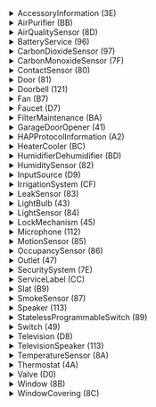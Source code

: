 <details><summary>AccessoryInformation (3E)</summary><br><table>
<tr><th>Characteristic</th><th>UUID</th><th>Format</th><th>Perms</th><th>Min</th><th>Max</th><th>Values</th></tr>
<tr><td>Identify *</td><td align="center">14</td><td align="center">bool</td><td align="center">PW</td><td align="center">0</td><td align="center">1</td><td></td></tr>
<tr><td>FirmwareRevision</td><td align="center">52</td><td align="center">string</td><td align="center">PR+EV</td><td align="center"></td><td align="center"></td><td></td></tr>
<tr><td>Manufacturer</td><td align="center">20</td><td align="center">string</td><td align="center">PR</td><td align="center"></td><td align="center"></td><td></td></tr>
<tr><td>Model</td><td align="center">21</td><td align="center">string</td><td align="center">PR</td><td align="center"></td><td align="center"></td><td></td></tr>
<tr><td>Name</td><td align="center">23</td><td align="center">string</td><td align="center">PR</td><td align="center"></td><td align="center"></td><td></td></tr>
<tr><td>SerialNumber</td><td align="center">30</td><td align="center">string</td><td align="center">PR</td><td align="center"></td><td align="center"></td><td></td></tr>
<tr><td>HardwareRevision</td><td align="center">53</td><td align="center">string</td><td align="center">PR</td><td align="center"></td><td align="center"></td><td></td></tr>
<tr><td>AccessoryFlags</td><td align="center">A6</td><td align="center">uint32</td><td align="center">PR+EV</td><td align="center">1</td><td align="center">1</td><td></td></tr>
</table><br></details>
<details><summary>AirPurifier (BB)</summary><br><table>
<tr><th>Characteristic</th><th>UUID</th><th>Format</th><th>Perms</th><th>Min</th><th>Max</th><th>Values</th></tr>
<tr><td>Active *</td><td align="center">B0</td><td align="center">uint8</td><td align="center">PW+PR+EV</td><td align="center">0</td><td align="center">1</td><td>INACTIVE (0)<br>ACTIVE (1)</td></tr>
<tr><td>CurrentAirPurifierState *</td><td align="center">A9</td><td align="center">uint8</td><td align="center">PR+EV</td><td align="center">0</td><td align="center">2</td><td>INACTIVE (0)<br>IDLE (1)<br>PURIFYING (2)</td></tr>
<tr><td>TargetAirPurifierState *</td><td align="center">A8</td><td align="center">uint8</td><td align="center">PW+PR+EV</td><td align="center">0</td><td align="center">1</td><td>MANUAL (0)<br>AUTO (1)</td></tr>
<tr><td>Name</td><td align="center">23</td><td align="center">string</td><td align="center">PR</td><td align="center"></td><td align="center"></td><td></td></tr>
<tr><td>RotationSpeed</td><td align="center">29</td><td align="center">float</td><td align="center">PR+PW+EV</td><td align="center">0</td><td align="center">100</td><td></td></tr>
<tr><td>SwingMode</td><td align="center">B6</td><td align="center">uint8</td><td align="center">PR+EV+PW</td><td align="center">0</td><td align="center">1</td><td>SWING_DISABLED (0)<br>SWING_ENABLED (1)</td></tr>
<tr><td>LockPhysicalControls</td><td align="center">A7</td><td align="center">uint8</td><td align="center">PW+PR+EV</td><td align="center">0</td><td align="center">1</td><td>CONTROL_LOCK_DISABLED (0)<br>CONTROL_LOCK_ENABLED (1)</td></tr>
</table><br></details>
<details><summary>AirQualitySensor (8D)</summary><br><table>
<tr><th>Characteristic</th><th>UUID</th><th>Format</th><th>Perms</th><th>Min</th><th>Max</th><th>Values</th></tr>
<tr><td>AirQuality *</td><td align="center">95</td><td align="center">uint8</td><td align="center">PR+EV</td><td align="center">0</td><td align="center">5</td><td>UNKNOWN (0)<br>EXCELLENT (1)<br>GOOD (2)<br>FAIR (3)<br>INFERIOR (4)<br>POOR (5)</td></tr>
<tr><td>Name</td><td align="center">23</td><td align="center">string</td><td align="center">PR</td><td align="center"></td><td align="center"></td><td></td></tr>
<tr><td>OzoneDensity</td><td align="center">C3</td><td align="center">float</td><td align="center">PR+EV</td><td align="center">0</td><td align="center">1000</td><td></td></tr>
<tr><td>NitrogenDioxideDensity</td><td align="center">C4</td><td align="center">float</td><td align="center">PR+EV</td><td align="center">0</td><td align="center">1000</td><td></td></tr>
<tr><td>SulphurDioxideDensity</td><td align="center">C5</td><td align="center">float</td><td align="center">PR+EV</td><td align="center">0</td><td align="center">1000</td><td></td></tr>
<tr><td>PM25Density</td><td align="center">C6</td><td align="center">float</td><td align="center">PR+EV</td><td align="center">0</td><td align="center">1000</td><td></td></tr>
<tr><td>PM10Density</td><td align="center">C7</td><td align="center">float</td><td align="center">PR+EV</td><td align="center">0</td><td align="center">1000</td><td></td></tr>
<tr><td>VOCDensity</td><td align="center">C8</td><td align="center">float</td><td align="center">PR+EV</td><td align="center">0</td><td align="center">1000</td><td></td></tr>
<tr><td>StatusActive</td><td align="center">75</td><td align="center">bool</td><td align="center">PR+EV</td><td align="center">0</td><td align="center">1</td><td></td></tr>
<tr><td>StatusFault</td><td align="center">77</td><td align="center">uint8</td><td align="center">PR+EV</td><td align="center">0</td><td align="center">1</td><td>NO_FAULT (0)<br>FAULT (1)</td></tr>
<tr><td>StatusTampered</td><td align="center">7A</td><td align="center">uint8</td><td align="center">PR+EV</td><td align="center">0</td><td align="center">1</td><td>NOT_TAMPERED (0)<br>TAMPERED (1)</td></tr>
<tr><td>StatusLowBattery</td><td align="center">79</td><td align="center">uint8</td><td align="center">PR+EV</td><td align="center">0</td><td align="center">1</td><td>NOT_LOW_BATTERY (0)<br>LOW_BATTERY (1)</td></tr>
</table><br></details>
<details><summary>BatteryService (96)</summary><br><table>
<tr><th>Characteristic</th><th>UUID</th><th>Format</th><th>Perms</th><th>Min</th><th>Max</th><th>Values</th></tr>
<tr><td>BatteryLevel *</td><td align="center">68</td><td align="center">uint8</td><td align="center">PR+EV</td><td align="center">0</td><td align="center">100</td><td></td></tr>
<tr><td>ChargingState *</td><td align="center">8F</td><td align="center">uint8</td><td align="center">PR+EV</td><td align="center">0</td><td align="center">2</td><td>NOT_CHARGING (0)<br>CHARGING (1)<br>NOT_CHARGEABLE (2)</td></tr>
<tr><td>StatusLowBattery *</td><td align="center">79</td><td align="center">uint8</td><td align="center">PR+EV</td><td align="center">0</td><td align="center">1</td><td>NOT_LOW_BATTERY (0)<br>LOW_BATTERY (1)</td></tr>
<tr><td>Name</td><td align="center">23</td><td align="center">string</td><td align="center">PR</td><td align="center"></td><td align="center"></td><td></td></tr>
</table><br></details>
<details><summary>CarbonDioxideSensor (97)</summary><br><table>
<tr><th>Characteristic</th><th>UUID</th><th>Format</th><th>Perms</th><th>Min</th><th>Max</th><th>Values</th></tr>
<tr><td>CarbonDioxideDetected *</td><td align="center">92</td><td align="center">uint8</td><td align="center">PR+EV</td><td align="center">0</td><td align="center">1</td><td>NORMAL (0)<br>ABNORMAL (1)</td></tr>
<tr><td>Name</td><td align="center">23</td><td align="center">string</td><td align="center">PR</td><td align="center"></td><td align="center"></td><td></td></tr>
<tr><td>StatusActive</td><td align="center">75</td><td align="center">bool</td><td align="center">PR+EV</td><td align="center">0</td><td align="center">1</td><td></td></tr>
<tr><td>StatusFault</td><td align="center">77</td><td align="center">uint8</td><td align="center">PR+EV</td><td align="center">0</td><td align="center">1</td><td>NO_FAULT (0)<br>FAULT (1)</td></tr>
<tr><td>StatusTampered</td><td align="center">7A</td><td align="center">uint8</td><td align="center">PR+EV</td><td align="center">0</td><td align="center">1</td><td>NOT_TAMPERED (0)<br>TAMPERED (1)</td></tr>
<tr><td>StatusLowBattery</td><td align="center">79</td><td align="center">uint8</td><td align="center">PR+EV</td><td align="center">0</td><td align="center">1</td><td>NOT_LOW_BATTERY (0)<br>LOW_BATTERY (1)</td></tr>
<tr><td>CarbonDioxideLevel</td><td align="center">93</td><td align="center">float</td><td align="center">PR+EV</td><td align="center">0</td><td align="center">100000</td><td></td></tr>
<tr><td>CarbonDioxidePeakLevel</td><td align="center">94</td><td align="center">float</td><td align="center">PR+EV</td><td align="center">0</td><td align="center">100000</td><td></td></tr>
</table><br></details>
<details><summary>CarbonMonoxideSensor (7F)</summary><br><table>
<tr><th>Characteristic</th><th>UUID</th><th>Format</th><th>Perms</th><th>Min</th><th>Max</th><th>Values</th></tr>
<tr><td>CarbonMonoxideDetected *</td><td align="center">69</td><td align="center">uint8</td><td align="center">PR+EV</td><td align="center">0</td><td align="center">1</td><td>NORMAL (0)<br>ABNORMAL (1)</td></tr>
<tr><td>Name</td><td align="center">23</td><td align="center">string</td><td align="center">PR</td><td align="center"></td><td align="center"></td><td></td></tr>
<tr><td>StatusActive</td><td align="center">75</td><td align="center">bool</td><td align="center">PR+EV</td><td align="center">0</td><td align="center">1</td><td></td></tr>
<tr><td>StatusFault</td><td align="center">77</td><td align="center">uint8</td><td align="center">PR+EV</td><td align="center">0</td><td align="center">1</td><td>NO_FAULT (0)<br>FAULT (1)</td></tr>
<tr><td>StatusTampered</td><td align="center">7A</td><td align="center">uint8</td><td align="center">PR+EV</td><td align="center">0</td><td align="center">1</td><td>NOT_TAMPERED (0)<br>TAMPERED (1)</td></tr>
<tr><td>StatusLowBattery</td><td align="center">79</td><td align="center">uint8</td><td align="center">PR+EV</td><td align="center">0</td><td align="center">1</td><td>NOT_LOW_BATTERY (0)<br>LOW_BATTERY (1)</td></tr>
<tr><td>CarbonMonoxideLevel</td><td align="center">90</td><td align="center">float</td><td align="center">PR+EV</td><td align="center">0</td><td align="center">100</td><td></td></tr>
<tr><td>CarbonMonoxidePeakLevel</td><td align="center">91</td><td align="center">float</td><td align="center">PR+EV</td><td align="center">0</td><td align="center">100</td><td></td></tr>
</table><br></details>
<details><summary>ContactSensor (80)</summary><br><table>
<tr><th>Characteristic</th><th>UUID</th><th>Format</th><th>Perms</th><th>Min</th><th>Max</th><th>Values</th></tr>
<tr><td>ContactSensorState *</td><td align="center">6A</td><td align="center">uint8</td><td align="center">PR+EV</td><td align="center">0</td><td align="center">1</td><td>DETECTED (0)<br>NOT_DETECTED (1)</td></tr>
<tr><td>Name</td><td align="center">23</td><td align="center">string</td><td align="center">PR</td><td align="center"></td><td align="center"></td><td></td></tr>
<tr><td>StatusActive</td><td align="center">75</td><td align="center">bool</td><td align="center">PR+EV</td><td align="center">0</td><td align="center">1</td><td></td></tr>
<tr><td>StatusFault</td><td align="center">77</td><td align="center">uint8</td><td align="center">PR+EV</td><td align="center">0</td><td align="center">1</td><td>NO_FAULT (0)<br>FAULT (1)</td></tr>
<tr><td>StatusTampered</td><td align="center">7A</td><td align="center">uint8</td><td align="center">PR+EV</td><td align="center">0</td><td align="center">1</td><td>NOT_TAMPERED (0)<br>TAMPERED (1)</td></tr>
<tr><td>StatusLowBattery</td><td align="center">79</td><td align="center">uint8</td><td align="center">PR+EV</td><td align="center">0</td><td align="center">1</td><td>NOT_LOW_BATTERY (0)<br>LOW_BATTERY (1)</td></tr>
</table><br></details>
<details><summary>Door (81)</summary><br><table>
<tr><th>Characteristic</th><th>UUID</th><th>Format</th><th>Perms</th><th>Min</th><th>Max</th><th>Values</th></tr>
<tr><td>CurrentPosition *</td><td align="center">6D</td><td align="center">uint8</td><td align="center">PR+EV</td><td align="center">0</td><td align="center">100</td><td></td></tr>
<tr><td>TargetPosition *</td><td align="center">7C</td><td align="center">uint8</td><td align="center">PW+PR+EV</td><td align="center">0</td><td align="center">100</td><td></td></tr>
<tr><td>PositionState *</td><td align="center">72</td><td align="center">uint8</td><td align="center">PR+EV</td><td align="center">0</td><td align="center">2</td><td>GOING_TO_MINIMUM (0)<br>GOING_TO_MAXIMUM (1)<br>STOPPED (2)</td></tr>
<tr><td>Name</td><td align="center">23</td><td align="center">string</td><td align="center">PR</td><td align="center"></td><td align="center"></td><td></td></tr>
<tr><td>HoldPosition</td><td align="center">6F</td><td align="center">bool</td><td align="center">PW</td><td align="center">0</td><td align="center">1</td><td></td></tr>
<tr><td>ObstructionDetected</td><td align="center">24</td><td align="center">bool</td><td align="center">PR+EV</td><td align="center">0</td><td align="center">1</td><td></td></tr>
</table><br></details>
<details><summary>Doorbell (121)</summary><br><table>
<tr><th>Characteristic</th><th>UUID</th><th>Format</th><th>Perms</th><th>Min</th><th>Max</th><th>Values</th></tr>
<tr><td>ProgrammableSwitchEvent *</td><td align="center">73</td><td align="center">uint8</td><td align="center">PR+EV+NV</td><td align="center">0</td><td align="center">2</td><td>SINGLE_PRESS (0)<br>DOUBLE_PRESS (1)<br>LONG_PRESS (2)</td></tr>
<tr><td>Name</td><td align="center">23</td><td align="center">string</td><td align="center">PR</td><td align="center"></td><td align="center"></td><td></td></tr>
<tr><td>Volume</td><td align="center">119</td><td align="center">uint8</td><td align="center">PW+PR+EV</td><td align="center">0</td><td align="center">100</td><td></td></tr>
<tr><td>Brightness</td><td align="center">8</td><td align="center">int</td><td align="center">PR+PW+EV</td><td align="center">0</td><td align="center">100</td><td></td></tr>
</table><br></details>
<details><summary>Fan (B7)</summary><br><table>
<tr><th>Characteristic</th><th>UUID</th><th>Format</th><th>Perms</th><th>Min</th><th>Max</th><th>Values</th></tr>
<tr><td>Active *</td><td align="center">B0</td><td align="center">uint8</td><td align="center">PW+PR+EV</td><td align="center">0</td><td align="center">1</td><td>INACTIVE (0)<br>ACTIVE (1)</td></tr>
<tr><td>Name</td><td align="center">23</td><td align="center">string</td><td align="center">PR</td><td align="center"></td><td align="center"></td><td></td></tr>
<tr><td>CurrentFanState</td><td align="center">AF</td><td align="center">uint8</td><td align="center">PR+EV</td><td align="center">0</td><td align="center">2</td><td>INACTIVE (0)<br>IDLE (1)<br>BLOWING (2)</td></tr>
<tr><td>TargetFanState</td><td align="center">BF</td><td align="center">uint8</td><td align="center">PW+PR+EV</td><td align="center">0</td><td align="center">1</td><td>MANUAL (0)<br>AUTO (1)</td></tr>
<tr><td>RotationDirection</td><td align="center">28</td><td align="center">int</td><td align="center">PR+PW+EV</td><td align="center">0</td><td align="center">1</td><td>CLOCKWISE (0)<br>COUNTERCLOCKWISE (1)</td></tr>
<tr><td>RotationSpeed</td><td align="center">29</td><td align="center">float</td><td align="center">PR+PW+EV</td><td align="center">0</td><td align="center">100</td><td></td></tr>
<tr><td>SwingMode</td><td align="center">B6</td><td align="center">uint8</td><td align="center">PR+EV+PW</td><td align="center">0</td><td align="center">1</td><td>SWING_DISABLED (0)<br>SWING_ENABLED (1)</td></tr>
<tr><td>LockPhysicalControls</td><td align="center">A7</td><td align="center">uint8</td><td align="center">PW+PR+EV</td><td align="center">0</td><td align="center">1</td><td>CONTROL_LOCK_DISABLED (0)<br>CONTROL_LOCK_ENABLED (1)</td></tr>
</table><br></details>
<details><summary>Faucet (D7)</summary><br><table>
<tr><th>Characteristic</th><th>UUID</th><th>Format</th><th>Perms</th><th>Min</th><th>Max</th><th>Values</th></tr>
<tr><td>Active *</td><td align="center">B0</td><td align="center">uint8</td><td align="center">PW+PR+EV</td><td align="center">0</td><td align="center">1</td><td>INACTIVE (0)<br>ACTIVE (1)</td></tr>
<tr><td>StatusFault</td><td align="center">77</td><td align="center">uint8</td><td align="center">PR+EV</td><td align="center">0</td><td align="center">1</td><td>NO_FAULT (0)<br>FAULT (1)</td></tr>
<tr><td>Name</td><td align="center">23</td><td align="center">string</td><td align="center">PR</td><td align="center"></td><td align="center"></td><td></td></tr>
</table><br></details>
<details><summary>FilterMaintenance (BA)</summary><br><table>
<tr><th>Characteristic</th><th>UUID</th><th>Format</th><th>Perms</th><th>Min</th><th>Max</th><th>Values</th></tr>
<tr><td>FilterChangeIndication *</td><td align="center">AC</td><td align="center">uint8</td><td align="center">PR+EV</td><td align="center">0</td><td align="center">1</td><td>NO_CHANGE_NEEDED (0)<br>CHANGE_NEEDED (1)</td></tr>
<tr><td>Name</td><td align="center">23</td><td align="center">string</td><td align="center">PR</td><td align="center"></td><td align="center"></td><td></td></tr>
<tr><td>FilterLifeLevel</td><td align="center">AB</td><td align="center">float</td><td align="center">PR+EV</td><td align="center">0</td><td align="center">100</td><td></td></tr>
<tr><td>ResetFilterIndication</td><td align="center">AD</td><td align="center">uint8</td><td align="center">PW</td><td align="center">1</td><td align="center">1</td><td></td></tr>
</table><br></details>
<details><summary>GarageDoorOpener (41)</summary><br><table>
<tr><th>Characteristic</th><th>UUID</th><th>Format</th><th>Perms</th><th>Min</th><th>Max</th><th>Values</th></tr>
<tr><td>CurrentDoorState *</td><td align="center">E</td><td align="center">uint8</td><td align="center">PR+EV</td><td align="center">0</td><td align="center">4</td><td>OPEN (0)<br>CLOSED (1)<br>OPENING (2)<br>CLOSING (3)<br>STOPPED (4)</td></tr>
<tr><td>TargetDoorState *</td><td align="center">32</td><td align="center">uint8</td><td align="center">PW+PR+EV</td><td align="center">0</td><td align="center">1</td><td>OPEN (0)<br>CLOSED (1)</td></tr>
<tr><td>ObstructionDetected *</td><td align="center">24</td><td align="center">bool</td><td align="center">PR+EV</td><td align="center">0</td><td align="center">1</td><td></td></tr>
<tr><td>LockCurrentState</td><td align="center">1D</td><td align="center">uint8</td><td align="center">PR+EV</td><td align="center">0</td><td align="center">3</td><td>UNLOCKED (0)<br>LOCKED (1)<br>JAMMED (2)<br>UNKNOWN (3)</td></tr>
<tr><td>LockTargetState</td><td align="center">1E</td><td align="center">uint8</td><td align="center">PW+PR+EV</td><td align="center">0</td><td align="center">1</td><td>UNLOCK (0)<br>LOCK (1)</td></tr>
<tr><td>Name</td><td align="center">23</td><td align="center">string</td><td align="center">PR</td><td align="center"></td><td align="center"></td><td></td></tr>
</table><br></details>
<details><summary>HAPProtocolInformation (A2)</summary><br><table>
<tr><th>Characteristic</th><th>UUID</th><th>Format</th><th>Perms</th><th>Min</th><th>Max</th><th>Values</th></tr>
<tr><td>Version *</td><td align="center">37</td><td align="center">string</td><td align="center">PR</td><td align="center"></td><td align="center"></td><td></td></tr>
</table><br></details>
<details><summary>HeaterCooler (BC)</summary><br><table>
<tr><th>Characteristic</th><th>UUID</th><th>Format</th><th>Perms</th><th>Min</th><th>Max</th><th>Values</th></tr>
<tr><td>Active *</td><td align="center">B0</td><td align="center">uint8</td><td align="center">PW+PR+EV</td><td align="center">0</td><td align="center">1</td><td>INACTIVE (0)<br>ACTIVE (1)</td></tr>
<tr><td>CurrentTemperature *</td><td align="center">11</td><td align="center">float</td><td align="center">PR+EV</td><td align="center">0</td><td align="center">100</td><td></td></tr>
<tr><td>CurrentHeaterCoolerState *</td><td align="center">B1</td><td align="center">uint8</td><td align="center">PR+EV</td><td align="center">0</td><td align="center">3</td><td>INACTIVE (0)<br>IDLE (1)<br>HEATING (2)<br>COOLING (3)</td></tr>
<tr><td>TargetHeaterCoolerState *</td><td align="center">B2</td><td align="center">uint8</td><td align="center">PW+PR+EV</td><td align="center">0</td><td align="center">2</td><td>AUTO (0)<br>HEAT (1)<br>COOL (2)</td></tr>
<tr><td>Name</td><td align="center">23</td><td align="center">string</td><td align="center">PR</td><td align="center"></td><td align="center"></td><td></td></tr>
<tr><td>RotationSpeed</td><td align="center">29</td><td align="center">float</td><td align="center">PR+PW+EV</td><td align="center">0</td><td align="center">100</td><td></td></tr>
<tr><td>TemperatureDisplayUnits</td><td align="center">36</td><td align="center">uint8</td><td align="center">PW+PR+EV</td><td align="center">0</td><td align="center">1</td><td>CELSIUS (0)<br>FAHRENHEIT (1)</td></tr>
<tr><td>SwingMode</td><td align="center">B6</td><td align="center">uint8</td><td align="center">PR+EV+PW</td><td align="center">0</td><td align="center">1</td><td>SWING_DISABLED (0)<br>SWING_ENABLED (1)</td></tr>
<tr><td>CoolingThresholdTemperature</td><td align="center">D</td><td align="center">float</td><td align="center">PR+PW+EV</td><td align="center">10</td><td align="center">35</td><td></td></tr>
<tr><td>HeatingThresholdTemperature</td><td align="center">12</td><td align="center">float</td><td align="center">PR+PW+EV</td><td align="center">0</td><td align="center">25</td><td></td></tr>
<tr><td>LockPhysicalControls</td><td align="center">A7</td><td align="center">uint8</td><td align="center">PW+PR+EV</td><td align="center">0</td><td align="center">1</td><td>CONTROL_LOCK_DISABLED (0)<br>CONTROL_LOCK_ENABLED (1)</td></tr>
</table><br></details>
<details><summary>HumidifierDehumidifier (BD)</summary><br><table>
<tr><th>Characteristic</th><th>UUID</th><th>Format</th><th>Perms</th><th>Min</th><th>Max</th><th>Values</th></tr>
<tr><td>Active *</td><td align="center">B0</td><td align="center">uint8</td><td align="center">PW+PR+EV</td><td align="center">0</td><td align="center">1</td><td>INACTIVE (0)<br>ACTIVE (1)</td></tr>
<tr><td>CurrentRelativeHumidity *</td><td align="center">10</td><td align="center">float</td><td align="center">PR+EV</td><td align="center">0</td><td align="center">100</td><td></td></tr>
<tr><td>CurrentHumidifierDehumidifierState *</td><td align="center">B3</td><td align="center">uint8</td><td align="center">PR+EV</td><td align="center">0</td><td align="center">3</td><td>INACTIVE (0)<br>IDLE (1)<br>HUMIDIFYING (2)<br>DEHUMIDIFYING (3)</td></tr>
<tr><td>TargetHumidifierDehumidifierState *</td><td align="center">B4</td><td align="center">uint8</td><td align="center">PW+PR+EV</td><td align="center">0</td><td align="center">2</td><td>AUTO (0)<br>HUMIDIFY (1)<br>DEHUMIDIFY (2)</td></tr>
<tr><td>Name</td><td align="center">23</td><td align="center">string</td><td align="center">PR</td><td align="center"></td><td align="center"></td><td></td></tr>
<tr><td>RelativeHumidityDehumidifierThreshold</td><td align="center">C9</td><td align="center">float</td><td align="center">PR+PW+EV</td><td align="center">0</td><td align="center">100</td><td></td></tr>
<tr><td>RelativeHumidityHumidifierThreshold</td><td align="center">CA</td><td align="center">float</td><td align="center">PR+PW+EV</td><td align="center">0</td><td align="center">100</td><td></td></tr>
<tr><td>RotationSpeed</td><td align="center">29</td><td align="center">float</td><td align="center">PR+PW+EV</td><td align="center">0</td><td align="center">100</td><td></td></tr>
<tr><td>SwingMode</td><td align="center">B6</td><td align="center">uint8</td><td align="center">PR+EV+PW</td><td align="center">0</td><td align="center">1</td><td>SWING_DISABLED (0)<br>SWING_ENABLED (1)</td></tr>
<tr><td>WaterLevel</td><td align="center">B5</td><td align="center">float</td><td align="center">PR+EV</td><td align="center">0</td><td align="center">100</td><td></td></tr>
<tr><td>LockPhysicalControls</td><td align="center">A7</td><td align="center">uint8</td><td align="center">PW+PR+EV</td><td align="center">0</td><td align="center">1</td><td>CONTROL_LOCK_DISABLED (0)<br>CONTROL_LOCK_ENABLED (1)</td></tr>
</table><br></details>
<details><summary>HumiditySensor (82)</summary><br><table>
<tr><th>Characteristic</th><th>UUID</th><th>Format</th><th>Perms</th><th>Min</th><th>Max</th><th>Values</th></tr>
<tr><td>CurrentRelativeHumidity *</td><td align="center">10</td><td align="center">float</td><td align="center">PR+EV</td><td align="center">0</td><td align="center">100</td><td></td></tr>
<tr><td>Name</td><td align="center">23</td><td align="center">string</td><td align="center">PR</td><td align="center"></td><td align="center"></td><td></td></tr>
<tr><td>StatusActive</td><td align="center">75</td><td align="center">bool</td><td align="center">PR+EV</td><td align="center">0</td><td align="center">1</td><td></td></tr>
<tr><td>StatusFault</td><td align="center">77</td><td align="center">uint8</td><td align="center">PR+EV</td><td align="center">0</td><td align="center">1</td><td>NO_FAULT (0)<br>FAULT (1)</td></tr>
<tr><td>StatusTampered</td><td align="center">7A</td><td align="center">uint8</td><td align="center">PR+EV</td><td align="center">0</td><td align="center">1</td><td>NOT_TAMPERED (0)<br>TAMPERED (1)</td></tr>
<tr><td>StatusLowBattery</td><td align="center">79</td><td align="center">uint8</td><td align="center">PR+EV</td><td align="center">0</td><td align="center">1</td><td>NOT_LOW_BATTERY (0)<br>LOW_BATTERY (1)</td></tr>
</table><br></details>
<details><summary>InputSource (D9)</summary><br><table>
<tr><th>Characteristic</th><th>UUID</th><th>Format</th><th>Perms</th><th>Min</th><th>Max</th><th>Values</th></tr>
<tr><td>ConfiguredName</td><td align="center">E3</td><td align="center">string</td><td align="center">PW+PR+EV</td><td align="center"></td><td align="center"></td><td></td></tr>
<tr><td>IsConfigured</td><td align="center">D6</td><td align="center">uint8</td><td align="center">PR+EV</td><td align="center">0</td><td align="center">1</td><td>NOT_CONFIGURED (0)<br>CONFIGURED (1)</td></tr>
<tr><td>Identifier *</td><td align="center">E6</td><td align="center">uint32</td><td align="center">PR</td><td align="center">0</td><td align="center">255</td><td></td></tr>
<tr><td>CurrentVisibilityState</td><td align="center">135</td><td align="center">uint8</td><td align="center">PR+EV</td><td align="center">0</td><td align="center">1</td><td></td></tr>
<tr><td>TargetVisibilityState</td><td align="center">134</td><td align="center">uint8</td><td align="center">PW+PR+EV</td><td align="center">0</td><td align="center">1</td><td></td></tr>
</table><br></details>
<details><summary>IrrigationSystem (CF)</summary><br><table>
<tr><th>Characteristic</th><th>UUID</th><th>Format</th><th>Perms</th><th>Min</th><th>Max</th><th>Values</th></tr>
<tr><td>Active *</td><td align="center">B0</td><td align="center">uint8</td><td align="center">PW+PR+EV</td><td align="center">0</td><td align="center">1</td><td>INACTIVE (0)<br>ACTIVE (1)</td></tr>
<tr><td>ProgramMode *</td><td align="center">D1</td><td align="center">uint8</td><td align="center">PR+EV</td><td align="center">0</td><td align="center">2</td><td>NONE (0)<br>SCHEDULED (1)<br>SCHEDULE_OVERRIDEN (2)</td></tr>
<tr><td>InUse *</td><td align="center">D2</td><td align="center">uint8</td><td align="center">PR+EV</td><td align="center">0</td><td align="center">1</td><td>NOT_IN_USE (0)<br>IN_USE (1)</td></tr>
<tr><td>RemainingDuration</td><td align="center">D4</td><td align="center">uint32</td><td align="center">PR+EV</td><td align="center">0</td><td align="center">3600</td><td></td></tr>
<tr><td>StatusFault</td><td align="center">77</td><td align="center">uint8</td><td align="center">PR+EV</td><td align="center">0</td><td align="center">1</td><td>NO_FAULT (0)<br>FAULT (1)</td></tr>
</table><br></details>
<details><summary>LeakSensor (83)</summary><br><table>
<tr><th>Characteristic</th><th>UUID</th><th>Format</th><th>Perms</th><th>Min</th><th>Max</th><th>Values</th></tr>
<tr><td>LeakDetected *</td><td align="center">70</td><td align="center">uint8</td><td align="center">PR+EV</td><td align="center">0</td><td align="center">1</td><td>NOT_DETECTED (0)<br>DETECTED (1)</td></tr>
<tr><td>Name</td><td align="center">23</td><td align="center">string</td><td align="center">PR</td><td align="center"></td><td align="center"></td><td></td></tr>
<tr><td>StatusActive</td><td align="center">75</td><td align="center">bool</td><td align="center">PR+EV</td><td align="center">0</td><td align="center">1</td><td></td></tr>
<tr><td>StatusFault</td><td align="center">77</td><td align="center">uint8</td><td align="center">PR+EV</td><td align="center">0</td><td align="center">1</td><td>NO_FAULT (0)<br>FAULT (1)</td></tr>
<tr><td>StatusTampered</td><td align="center">7A</td><td align="center">uint8</td><td align="center">PR+EV</td><td align="center">0</td><td align="center">1</td><td>NOT_TAMPERED (0)<br>TAMPERED (1)</td></tr>
<tr><td>StatusLowBattery</td><td align="center">79</td><td align="center">uint8</td><td align="center">PR+EV</td><td align="center">0</td><td align="center">1</td><td>NOT_LOW_BATTERY (0)<br>LOW_BATTERY (1)</td></tr>
</table><br></details>
<details><summary>LightBulb (43)</summary><br><table>
<tr><th>Characteristic</th><th>UUID</th><th>Format</th><th>Perms</th><th>Min</th><th>Max</th><th>Values</th></tr>
<tr><td>On *</td><td align="center">25</td><td align="center">bool</td><td align="center">PR+PW+EV</td><td align="center">0</td><td align="center">1</td><td></td></tr>
<tr><td>Brightness</td><td align="center">8</td><td align="center">int</td><td align="center">PR+PW+EV</td><td align="center">0</td><td align="center">100</td><td></td></tr>
<tr><td>Hue</td><td align="center">13</td><td align="center">float</td><td align="center">PR+PW+EV</td><td align="center">0</td><td align="center">360</td><td></td></tr>
<tr><td>Name</td><td align="center">23</td><td align="center">string</td><td align="center">PR</td><td align="center"></td><td align="center"></td><td></td></tr>
<tr><td>Saturation</td><td align="center">2F</td><td align="center">float</td><td align="center">PR+PW+EV</td><td align="center">0</td><td align="center">100</td><td></td></tr>
<tr><td>ColorTemperature</td><td align="center">CE</td><td align="center">uint32</td><td align="center">PR+PW+EV</td><td align="center">140</td><td align="center">500</td><td></td></tr>
</table><br></details>
<details><summary>LightSensor (84)</summary><br><table>
<tr><th>Characteristic</th><th>UUID</th><th>Format</th><th>Perms</th><th>Min</th><th>Max</th><th>Values</th></tr>
<tr><td>CurrentAmbientLightLevel *</td><td align="center">6B</td><td align="center">float</td><td align="center">PR+EV</td><td align="center">0.0001</td><td align="center">100000</td><td></td></tr>
<tr><td>Name</td><td align="center">23</td><td align="center">string</td><td align="center">PR</td><td align="center"></td><td align="center"></td><td></td></tr>
<tr><td>StatusActive</td><td align="center">75</td><td align="center">bool</td><td align="center">PR+EV</td><td align="center">0</td><td align="center">1</td><td></td></tr>
<tr><td>StatusFault</td><td align="center">77</td><td align="center">uint8</td><td align="center">PR+EV</td><td align="center">0</td><td align="center">1</td><td>NO_FAULT (0)<br>FAULT (1)</td></tr>
<tr><td>StatusTampered</td><td align="center">7A</td><td align="center">uint8</td><td align="center">PR+EV</td><td align="center">0</td><td align="center">1</td><td>NOT_TAMPERED (0)<br>TAMPERED (1)</td></tr>
<tr><td>StatusLowBattery</td><td align="center">79</td><td align="center">uint8</td><td align="center">PR+EV</td><td align="center">0</td><td align="center">1</td><td>NOT_LOW_BATTERY (0)<br>LOW_BATTERY (1)</td></tr>
</table><br></details>
<details><summary>LockMechanism (45)</summary><br><table>
<tr><th>Characteristic</th><th>UUID</th><th>Format</th><th>Perms</th><th>Min</th><th>Max</th><th>Values</th></tr>
<tr><td>LockCurrentState *</td><td align="center">1D</td><td align="center">uint8</td><td align="center">PR+EV</td><td align="center">0</td><td align="center">3</td><td>UNLOCKED (0)<br>LOCKED (1)<br>JAMMED (2)<br>UNKNOWN (3)</td></tr>
<tr><td>LockTargetState *</td><td align="center">1E</td><td align="center">uint8</td><td align="center">PW+PR+EV</td><td align="center">0</td><td align="center">1</td><td>UNLOCK (0)<br>LOCK (1)</td></tr>
<tr><td>Name</td><td align="center">23</td><td align="center">string</td><td align="center">PR</td><td align="center"></td><td align="center"></td><td></td></tr>
</table><br></details>
<details><summary>Microphone (112)</summary><br><table>
<tr><th>Characteristic</th><th>UUID</th><th>Format</th><th>Perms</th><th>Min</th><th>Max</th><th>Values</th></tr>
<tr><td>Mute *</td><td align="center">11A</td><td align="center">bool</td><td align="center">PW+PR+EV</td><td align="center">0</td><td align="center">1</td><td>OFF (0)<br>ON (1)</td></tr>
<tr><td>Name</td><td align="center">23</td><td align="center">string</td><td align="center">PR</td><td align="center"></td><td align="center"></td><td></td></tr>
<tr><td>Volume</td><td align="center">119</td><td align="center">uint8</td><td align="center">PW+PR+EV</td><td align="center">0</td><td align="center">100</td><td></td></tr>
</table><br></details>
<details><summary>MotionSensor (85)</summary><br><table>
<tr><th>Characteristic</th><th>UUID</th><th>Format</th><th>Perms</th><th>Min</th><th>Max</th><th>Values</th></tr>
<tr><td>MotionDetected *</td><td align="center">22</td><td align="center">bool</td><td align="center">PR+EV</td><td align="center">0</td><td align="center">1</td><td></td></tr>
<tr><td>Name</td><td align="center">23</td><td align="center">string</td><td align="center">PR</td><td align="center"></td><td align="center"></td><td></td></tr>
<tr><td>StatusActive</td><td align="center">75</td><td align="center">bool</td><td align="center">PR+EV</td><td align="center">0</td><td align="center">1</td><td></td></tr>
<tr><td>StatusFault</td><td align="center">77</td><td align="center">uint8</td><td align="center">PR+EV</td><td align="center">0</td><td align="center">1</td><td>NO_FAULT (0)<br>FAULT (1)</td></tr>
<tr><td>StatusTampered</td><td align="center">7A</td><td align="center">uint8</td><td align="center">PR+EV</td><td align="center">0</td><td align="center">1</td><td>NOT_TAMPERED (0)<br>TAMPERED (1)</td></tr>
<tr><td>StatusLowBattery</td><td align="center">79</td><td align="center">uint8</td><td align="center">PR+EV</td><td align="center">0</td><td align="center">1</td><td>NOT_LOW_BATTERY (0)<br>LOW_BATTERY (1)</td></tr>
</table><br></details>
<details><summary>OccupancySensor (86)</summary><br><table>
<tr><th>Characteristic</th><th>UUID</th><th>Format</th><th>Perms</th><th>Min</th><th>Max</th><th>Values</th></tr>
<tr><td>OccupancyDetected *</td><td align="center">71</td><td align="center">uint8</td><td align="center">PR+EV</td><td align="center">0</td><td align="center">1</td><td>NOT_DETECTED (0)<br>DETECTED (1)</td></tr>
<tr><td>Name</td><td align="center">23</td><td align="center">string</td><td align="center">PR</td><td align="center"></td><td align="center"></td><td></td></tr>
<tr><td>StatusActive</td><td align="center">75</td><td align="center">bool</td><td align="center">PR+EV</td><td align="center">0</td><td align="center">1</td><td></td></tr>
<tr><td>StatusFault</td><td align="center">77</td><td align="center">uint8</td><td align="center">PR+EV</td><td align="center">0</td><td align="center">1</td><td>NO_FAULT (0)<br>FAULT (1)</td></tr>
<tr><td>StatusTampered</td><td align="center">7A</td><td align="center">uint8</td><td align="center">PR+EV</td><td align="center">0</td><td align="center">1</td><td>NOT_TAMPERED (0)<br>TAMPERED (1)</td></tr>
<tr><td>StatusLowBattery</td><td align="center">79</td><td align="center">uint8</td><td align="center">PR+EV</td><td align="center">0</td><td align="center">1</td><td>NOT_LOW_BATTERY (0)<br>LOW_BATTERY (1)</td></tr>
</table><br></details>
<details><summary>Outlet (47)</summary><br><table>
<tr><th>Characteristic</th><th>UUID</th><th>Format</th><th>Perms</th><th>Min</th><th>Max</th><th>Values</th></tr>
<tr><td>On *</td><td align="center">25</td><td align="center">bool</td><td align="center">PR+PW+EV</td><td align="center">0</td><td align="center">1</td><td></td></tr>
<tr><td>OutletInUse *</td><td align="center">26</td><td align="center">bool</td><td align="center">PR+EV</td><td align="center">0</td><td align="center">1</td><td></td></tr>
<tr><td>Name</td><td align="center">23</td><td align="center">string</td><td align="center">PR</td><td align="center"></td><td align="center"></td><td></td></tr>
</table><br></details>
<details><summary>SecuritySystem (7E)</summary><br><table>
<tr><th>Characteristic</th><th>UUID</th><th>Format</th><th>Perms</th><th>Min</th><th>Max</th><th>Values</th></tr>
<tr><td>SecuritySystemCurrentState *</td><td align="center">66</td><td align="center">uint8</td><td align="center">PR+EV</td><td align="center">0</td><td align="center">4</td><td>ARMED_STAY (0)<br>ARMED_AWAY (1)<br>ARMED_NIGHT (2)<br>DISARMED (3)<br>ALARM_TRIGGERED (4)</td></tr>
<tr><td>SecuritySystemTargetState *</td><td align="center">67</td><td align="center">uint8</td><td align="center">PW+PR+EV</td><td align="center">0</td><td align="center">3</td><td>ARM_STAY (0)<br>ARM_AWAY (1)<br>ARM_NIGHT (2)<br>DISARM (3)</td></tr>
<tr><td>Name</td><td align="center">23</td><td align="center">string</td><td align="center">PR</td><td align="center"></td><td align="center"></td><td></td></tr>
<tr><td>SecuritySystemAlarmType</td><td align="center">8E</td><td align="center">uint8</td><td align="center">PR+EV</td><td align="center">0</td><td align="center">1</td><td>KNOWN (0)<br>UNKNOWN (1)</td></tr>
<tr><td>StatusFault</td><td align="center">77</td><td align="center">uint8</td><td align="center">PR+EV</td><td align="center">0</td><td align="center">1</td><td>NO_FAULT (0)<br>FAULT (1)</td></tr>
<tr><td>StatusTampered</td><td align="center">7A</td><td align="center">uint8</td><td align="center">PR+EV</td><td align="center">0</td><td align="center">1</td><td>NOT_TAMPERED (0)<br>TAMPERED (1)</td></tr>
</table><br></details>
<details><summary>ServiceLabel (CC)</summary><br><table>
<tr><th>Characteristic</th><th>UUID</th><th>Format</th><th>Perms</th><th>Min</th><th>Max</th><th>Values</th></tr>
<tr><td>ServiceLabelNamespace *</td><td align="center">CD</td><td align="center">uint8</td><td align="center">PR</td><td align="center">0</td><td align="center">1</td><td>DOTS (0)<br>NUMERALS (1)</td></tr>
</table><br></details>
<details><summary>Slat (B9)</summary><br><table>
<tr><th>Characteristic</th><th>UUID</th><th>Format</th><th>Perms</th><th>Min</th><th>Max</th><th>Values</th></tr>
<tr><td>CurrentSlatState *</td><td align="center">AA</td><td align="center">uint8</td><td align="center">PR+EV</td><td align="center">0</td><td align="center">2</td><td>FIXED (0)<br>JAMMED (1)<br>SWINGING (2)</td></tr>
<tr><td>SlatType *</td><td align="center">C0</td><td align="center">uint8</td><td align="center">PR</td><td align="center">0</td><td align="center">1</td><td>HORIZONTAL (0)<br>VERTICAL (1)</td></tr>
<tr><td>Name</td><td align="center">23</td><td align="center">string</td><td align="center">PR</td><td align="center"></td><td align="center"></td><td></td></tr>
<tr><td>SwingMode</td><td align="center">B6</td><td align="center">uint8</td><td align="center">PR+EV+PW</td><td align="center">0</td><td align="center">1</td><td>SWING_DISABLED (0)<br>SWING_ENABLED (1)</td></tr>
<tr><td>CurrentTiltAngle</td><td align="center">C1</td><td align="center">int</td><td align="center">PR+EV</td><td align="center">-90</td><td align="center">90</td><td></td></tr>
<tr><td>TargetTiltAngle</td><td align="center">C2</td><td align="center">int</td><td align="center">PW+PR+EV</td><td align="center">-90</td><td align="center">90</td><td></td></tr>
</table><br></details>
<details><summary>SmokeSensor (87)</summary><br><table>
<tr><th>Characteristic</th><th>UUID</th><th>Format</th><th>Perms</th><th>Min</th><th>Max</th><th>Values</th></tr>
<tr><td>SmokeDetected *</td><td align="center">76</td><td align="center">uint8</td><td align="center">PR+EV</td><td align="center">0</td><td align="center">1</td><td>NOT_DETECTED (0)<br>DETECTED (1)</td></tr>
<tr><td>Name</td><td align="center">23</td><td align="center">string</td><td align="center">PR</td><td align="center"></td><td align="center"></td><td></td></tr>
<tr><td>StatusActive</td><td align="center">75</td><td align="center">bool</td><td align="center">PR+EV</td><td align="center">0</td><td align="center">1</td><td></td></tr>
<tr><td>StatusFault</td><td align="center">77</td><td align="center">uint8</td><td align="center">PR+EV</td><td align="center">0</td><td align="center">1</td><td>NO_FAULT (0)<br>FAULT (1)</td></tr>
<tr><td>StatusTampered</td><td align="center">7A</td><td align="center">uint8</td><td align="center">PR+EV</td><td align="center">0</td><td align="center">1</td><td>NOT_TAMPERED (0)<br>TAMPERED (1)</td></tr>
<tr><td>StatusLowBattery</td><td align="center">79</td><td align="center">uint8</td><td align="center">PR+EV</td><td align="center">0</td><td align="center">1</td><td>NOT_LOW_BATTERY (0)<br>LOW_BATTERY (1)</td></tr>
</table><br></details>
<details><summary>Speaker (113)</summary><br><table>
<tr><th>Characteristic</th><th>UUID</th><th>Format</th><th>Perms</th><th>Min</th><th>Max</th><th>Values</th></tr>
<tr><td>Mute *</td><td align="center">11A</td><td align="center">bool</td><td align="center">PW+PR+EV</td><td align="center">0</td><td align="center">1</td><td>OFF (0)<br>ON (1)</td></tr>
<tr><td>Name</td><td align="center">23</td><td align="center">string</td><td align="center">PR</td><td align="center"></td><td align="center"></td><td></td></tr>
<tr><td>Volume</td><td align="center">119</td><td align="center">uint8</td><td align="center">PW+PR+EV</td><td align="center">0</td><td align="center">100</td><td></td></tr>
</table><br></details>
<details><summary>StatelessProgrammableSwitch (89)</summary><br><table>
<tr><th>Characteristic</th><th>UUID</th><th>Format</th><th>Perms</th><th>Min</th><th>Max</th><th>Values</th></tr>
<tr><td>ProgrammableSwitchEvent *</td><td align="center">73</td><td align="center">uint8</td><td align="center">PR+EV+NV</td><td align="center">0</td><td align="center">2</td><td>SINGLE_PRESS (0)<br>DOUBLE_PRESS (1)<br>LONG_PRESS (2)</td></tr>
<tr><td>Name</td><td align="center">23</td><td align="center">string</td><td align="center">PR</td><td align="center"></td><td align="center"></td><td></td></tr>
<tr><td>ServiceLabelIndex</td><td align="center">CB</td><td align="center">uint8</td><td align="center">PR</td><td align="center">1</td><td align="center">255</td><td></td></tr>
</table><br></details>
<details><summary>Switch (49)</summary><br><table>
<tr><th>Characteristic</th><th>UUID</th><th>Format</th><th>Perms</th><th>Min</th><th>Max</th><th>Values</th></tr>
<tr><td>On *</td><td align="center">25</td><td align="center">bool</td><td align="center">PR+PW+EV</td><td align="center">0</td><td align="center">1</td><td></td></tr>
<tr><td>Name</td><td align="center">23</td><td align="center">string</td><td align="center">PR</td><td align="center"></td><td align="center"></td><td></td></tr>
</table><br></details>
<details><summary>Television (D8)</summary><br><table>
<tr><th>Characteristic</th><th>UUID</th><th>Format</th><th>Perms</th><th>Min</th><th>Max</th><th>Values</th></tr>
<tr><td>Active *</td><td align="center">B0</td><td align="center">uint8</td><td align="center">PW+PR+EV</td><td align="center">0</td><td align="center">1</td><td>INACTIVE (0)<br>ACTIVE (1)</td></tr>
<tr><td>ConfiguredName</td><td align="center">E3</td><td align="center">string</td><td align="center">PW+PR+EV</td><td align="center"></td><td align="center"></td><td></td></tr>
<tr><td>ActiveIdentifier</td><td align="center">E7</td><td align="center">uint32</td><td align="center">PW+PR+EV</td><td align="center">0</td><td align="center">255</td><td></td></tr>
<tr><td>RemoteKey</td><td align="center">E1</td><td align="center">uint8</td><td align="center">PW</td><td align="center">0</td><td align="center">16</td><td></td></tr>
<tr><td>PowerModeSelection</td><td align="center">DF</td><td align="center">uint8</td><td align="center">PW</td><td align="center">0</td><td align="center">1</td><td></td></tr>
</table><br></details>
<details><summary>TelevisionSpeaker (113)</summary><br><table>
<tr><th>Characteristic</th><th>UUID</th><th>Format</th><th>Perms</th><th>Min</th><th>Max</th><th>Values</th></tr>
<tr><td>VolumeControlType *</td><td align="center">E9</td><td align="center">uint8</td><td align="center">PR+EV</td><td align="center">0</td><td align="center">3</td><td></td></tr>
<tr><td>VolumeSelector *</td><td align="center">EA</td><td align="center">uint8</td><td align="center">PW</td><td align="center">0</td><td align="center">1</td><td></td></tr>
</table><br></details>
<details><summary>TemperatureSensor (8A)</summary><br><table>
<tr><th>Characteristic</th><th>UUID</th><th>Format</th><th>Perms</th><th>Min</th><th>Max</th><th>Values</th></tr>
<tr><td>CurrentTemperature *</td><td align="center">11</td><td align="center">float</td><td align="center">PR+EV</td><td align="center">0</td><td align="center">100</td><td></td></tr>
<tr><td>Name</td><td align="center">23</td><td align="center">string</td><td align="center">PR</td><td align="center"></td><td align="center"></td><td></td></tr>
<tr><td>StatusActive</td><td align="center">75</td><td align="center">bool</td><td align="center">PR+EV</td><td align="center">0</td><td align="center">1</td><td></td></tr>
<tr><td>StatusFault</td><td align="center">77</td><td align="center">uint8</td><td align="center">PR+EV</td><td align="center">0</td><td align="center">1</td><td>NO_FAULT (0)<br>FAULT (1)</td></tr>
<tr><td>StatusTampered</td><td align="center">7A</td><td align="center">uint8</td><td align="center">PR+EV</td><td align="center">0</td><td align="center">1</td><td>NOT_TAMPERED (0)<br>TAMPERED (1)</td></tr>
<tr><td>StatusLowBattery</td><td align="center">79</td><td align="center">uint8</td><td align="center">PR+EV</td><td align="center">0</td><td align="center">1</td><td>NOT_LOW_BATTERY (0)<br>LOW_BATTERY (1)</td></tr>
</table><br></details>
<details><summary>Thermostat (4A)</summary><br><table>
<tr><th>Characteristic</th><th>UUID</th><th>Format</th><th>Perms</th><th>Min</th><th>Max</th><th>Values</th></tr>
<tr><td>CurrentHeatingCoolingState *</td><td align="center">F</td><td align="center">uint8</td><td align="center">PR+EV</td><td align="center">0</td><td align="center">2</td><td>OFF (0)<br>HEATING (1)<br>COOLING (2)</td></tr>
<tr><td>TargetHeatingCoolingState *</td><td align="center">33</td><td align="center">uint8</td><td align="center">PW+PR+EV</td><td align="center">0</td><td align="center">3</td><td>OFF (0)<br>HEAT (1)<br>COOL (2)<br>AUTO (3)</td></tr>
<tr><td>CurrentTemperature *</td><td align="center">11</td><td align="center">float</td><td align="center">PR+EV</td><td align="center">0</td><td align="center">100</td><td></td></tr>
<tr><td>TargetTemperature *</td><td align="center">35</td><td align="center">float</td><td align="center">PW+PR+EV</td><td align="center">10</td><td align="center">38</td><td></td></tr>
<tr><td>TemperatureDisplayUnits *</td><td align="center">36</td><td align="center">uint8</td><td align="center">PW+PR+EV</td><td align="center">0</td><td align="center">1</td><td>CELSIUS (0)<br>FAHRENHEIT (1)</td></tr>
<tr><td>CoolingThresholdTemperature</td><td align="center">D</td><td align="center">float</td><td align="center">PR+PW+EV</td><td align="center">10</td><td align="center">35</td><td></td></tr>
<tr><td>CurrentRelativeHumidity</td><td align="center">10</td><td align="center">float</td><td align="center">PR+EV</td><td align="center">0</td><td align="center">100</td><td></td></tr>
<tr><td>HeatingThresholdTemperature</td><td align="center">12</td><td align="center">float</td><td align="center">PR+PW+EV</td><td align="center">0</td><td align="center">25</td><td></td></tr>
<tr><td>Name</td><td align="center">23</td><td align="center">string</td><td align="center">PR</td><td align="center"></td><td align="center"></td><td></td></tr>
<tr><td>TargetRelativeHumidity</td><td align="center">34</td><td align="center">float</td><td align="center">PW+PR+EV</td><td align="center">0</td><td align="center">100</td><td></td></tr>
</table><br></details>
<details><summary>Valve (D0)</summary><br><table>
<tr><th>Characteristic</th><th>UUID</th><th>Format</th><th>Perms</th><th>Min</th><th>Max</th><th>Values</th></tr>
<tr><td>Active *</td><td align="center">B0</td><td align="center">uint8</td><td align="center">PW+PR+EV</td><td align="center">0</td><td align="center">1</td><td>INACTIVE (0)<br>ACTIVE (1)</td></tr>
<tr><td>InUse *</td><td align="center">D2</td><td align="center">uint8</td><td align="center">PR+EV</td><td align="center">0</td><td align="center">1</td><td>NOT_IN_USE (0)<br>IN_USE (1)</td></tr>
<tr><td>ValveType *</td><td align="center">D5</td><td align="center">uint8</td><td align="center">PR+EV</td><td align="center">0</td><td align="center">3</td><td></td></tr>
<tr><td>SetDuration</td><td align="center">D3</td><td align="center">uint32</td><td align="center">PW+PR+EV</td><td align="center">0</td><td align="center">3600</td><td></td></tr>
<tr><td>RemainingDuration</td><td align="center">D4</td><td align="center">uint32</td><td align="center">PR+EV</td><td align="center">0</td><td align="center">3600</td><td></td></tr>
<tr><td>IsConfigured</td><td align="center">D6</td><td align="center">uint8</td><td align="center">PR+EV</td><td align="center">0</td><td align="center">1</td><td>NOT_CONFIGURED (0)<br>CONFIGURED (1)</td></tr>
<tr><td>ServiceLabelIndex</td><td align="center">CB</td><td align="center">uint8</td><td align="center">PR</td><td align="center">1</td><td align="center">255</td><td></td></tr>
<tr><td>StatusFault</td><td align="center">77</td><td align="center">uint8</td><td align="center">PR+EV</td><td align="center">0</td><td align="center">1</td><td>NO_FAULT (0)<br>FAULT (1)</td></tr>
<tr><td>Name</td><td align="center">23</td><td align="center">string</td><td align="center">PR</td><td align="center"></td><td align="center"></td><td></td></tr>
</table><br></details>
<details><summary>Window (8B)</summary><br><table>
<tr><th>Characteristic</th><th>UUID</th><th>Format</th><th>Perms</th><th>Min</th><th>Max</th><th>Values</th></tr>
<tr><td>CurrentPosition *</td><td align="center">6D</td><td align="center">uint8</td><td align="center">PR+EV</td><td align="center">0</td><td align="center">100</td><td></td></tr>
<tr><td>TargetPosition *</td><td align="center">7C</td><td align="center">uint8</td><td align="center">PW+PR+EV</td><td align="center">0</td><td align="center">100</td><td></td></tr>
<tr><td>PositionState *</td><td align="center">72</td><td align="center">uint8</td><td align="center">PR+EV</td><td align="center">0</td><td align="center">2</td><td>GOING_TO_MINIMUM (0)<br>GOING_TO_MAXIMUM (1)<br>STOPPED (2)</td></tr>
<tr><td>Name</td><td align="center">23</td><td align="center">string</td><td align="center">PR</td><td align="center"></td><td align="center"></td><td></td></tr>
<tr><td>HoldPosition</td><td align="center">6F</td><td align="center">bool</td><td align="center">PW</td><td align="center">0</td><td align="center">1</td><td></td></tr>
<tr><td>ObstructionDetected</td><td align="center">24</td><td align="center">bool</td><td align="center">PR+EV</td><td align="center">0</td><td align="center">1</td><td></td></tr>
</table><br></details>
<details><summary>WindowCovering (8C)</summary><br><table>
<tr><th>Characteristic</th><th>UUID</th><th>Format</th><th>Perms</th><th>Min</th><th>Max</th><th>Values</th></tr>
<tr><td>TargetPosition *</td><td align="center">7C</td><td align="center">uint8</td><td align="center">PW+PR+EV</td><td align="center">0</td><td align="center">100</td><td></td></tr>
<tr><td>CurrentPosition *</td><td align="center">6D</td><td align="center">uint8</td><td align="center">PR+EV</td><td align="center">0</td><td align="center">100</td><td></td></tr>
<tr><td>PositionState *</td><td align="center">72</td><td align="center">uint8</td><td align="center">PR+EV</td><td align="center">0</td><td align="center">2</td><td>GOING_TO_MINIMUM (0)<br>GOING_TO_MAXIMUM (1)<br>STOPPED (2)</td></tr>
<tr><td>Name</td><td align="center">23</td><td align="center">string</td><td align="center">PR</td><td align="center"></td><td align="center"></td><td></td></tr>
<tr><td>HoldPosition</td><td align="center">6F</td><td align="center">bool</td><td align="center">PW</td><td align="center">0</td><td align="center">1</td><td></td></tr>
<tr><td>CurrentHorizontalTiltAngle</td><td align="center">6C</td><td align="center">int</td><td align="center">PR+EV</td><td align="center">-90</td><td align="center">90</td><td></td></tr>
<tr><td>TargetHorizontalTiltAngle</td><td align="center">7B</td><td align="center">int</td><td align="center">PW+PR+EV</td><td align="center">-90</td><td align="center">90</td><td></td></tr>
<tr><td>CurrentVerticalTiltAngle</td><td align="center">6E</td><td align="center">int</td><td align="center">PR+EV</td><td align="center">-90</td><td align="center">90</td><td></td></tr>
<tr><td>TargetVerticalTiltAngle</td><td align="center">7D</td><td align="center">int</td><td align="center">PW+PR+EV</td><td align="center">-90</td><td align="center">90</td><td></td></tr>
<tr><td>ObstructionDetected</td><td align="center">24</td><td align="center">bool</td><td align="center">PR+EV</td><td align="center">0</td><td align="center">1</td><td></td></tr>
</table><br></details>

